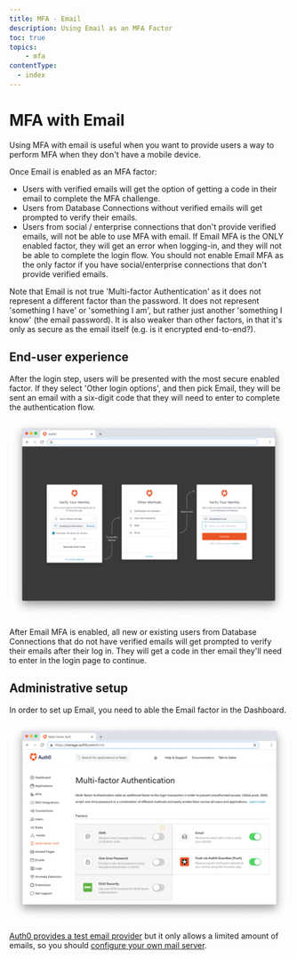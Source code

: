 ```yaml
---
title: MFA - Email
description: Using Email as an MFA Factor
toc: true
topics:
    - mfa
contentType:
  - index
---
```

# MFA with Email

Using MFA with email is useful when you want to provide users a way to perform MFA when they don't have a mobile device.

Once Email is enabled as an MFA factor:

- Users with verified emails will get the option of getting a code in their email to complete the MFA challenge.
- Users from Database Connections without verified emails will get prompted to verify their emails.
- Users from social / enterprise connections that don't provide verified emails, will not be able to use MFA with email. If Email MFA is the ONLY enabled factor, they will get an error when logging-in, and they will not be able to complete the login flow. You should not enable Email MFA as the only factor if you have social/enterprise connections that don't provide verified emails.

Note that Email is not true 'Multi-factor Authentication' as it does not represent a different factor than the password. It does not represent 'something I have' or 'something I am', but rather just another 'something I know' (the email password). It is also weaker than other factors, in that it's only as secure as the email itself (e.g. is it encrypted end-to-end?).

## End-user experience

After the login step, users will be presented with the most secure enabled factor. If they select 'Other login options', and then pick Email, they will be sent an email with a six-digit code that they will need to enter to complete the authentication flow.

![Email End User 1](/media/articles/multifactor-authentication/mfa-email.png)

After Email MFA is enabled, all new or existing users from Database Connections that do not have verified emails will get prompted to verify their emails after their log in. They will get a code in ther email they'll need to enter in the login page to continue.

## Administrative setup

In order to set up Email, you need to able the Email factor in the Dashboard.

![MFA Email Settings](/media/articles/multifactor-authentication/email-settings.png)

[Auth0 provides a test email provider](/email) but it only allows a limited amount of emails, so you should [configure your own mail server](/email/providers).
